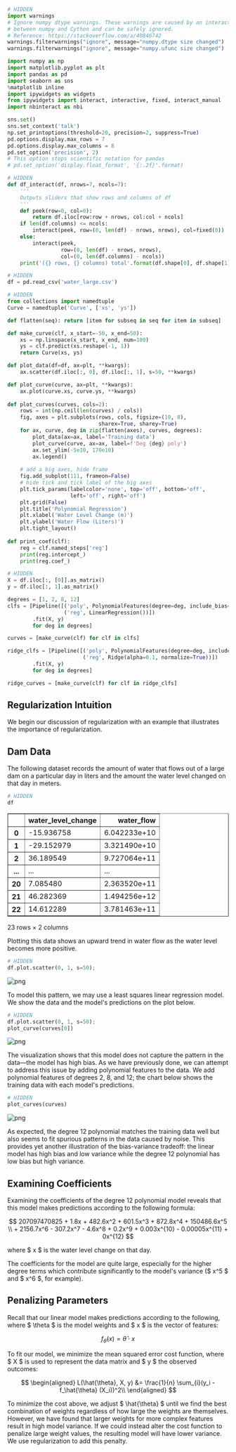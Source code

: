 

```python
# HIDDEN
import warnings
# Ignore numpy dtype warnings. These warnings are caused by an interaction
# between numpy and Cython and can be safely ignored.
# Reference: https://stackoverflow.com/a/40846742
warnings.filterwarnings("ignore", message="numpy.dtype size changed")
warnings.filterwarnings("ignore", message="numpy.ufunc size changed")

import numpy as np
import matplotlib.pyplot as plt
import pandas as pd
import seaborn as sns
%matplotlib inline
import ipywidgets as widgets
from ipywidgets import interact, interactive, fixed, interact_manual
import nbinteract as nbi

sns.set()
sns.set_context('talk')
np.set_printoptions(threshold=20, precision=2, suppress=True)
pd.options.display.max_rows = 7
pd.options.display.max_columns = 8
pd.set_option('precision', 2)
# This option stops scientific notation for pandas
# pd.set_option('display.float_format', '{:.2f}'.format)
```


```python
# HIDDEN
def df_interact(df, nrows=7, ncols=7):
    '''
    Outputs sliders that show rows and columns of df
    '''
    def peek(row=0, col=0):
        return df.iloc[row:row + nrows, col:col + ncols]
    if len(df.columns) <= ncols:
        interact(peek, row=(0, len(df) - nrows, nrows), col=fixed(0))
    else:
        interact(peek,
                 row=(0, len(df) - nrows, nrows),
                 col=(0, len(df.columns) - ncols))
    print('({} rows, {} columns) total'.format(df.shape[0], df.shape[1]))
```


```python
# HIDDEN
df = pd.read_csv('water_large.csv')
```


```python
# HIDDEN
from collections import namedtuple
Curve = namedtuple('Curve', ['xs', 'ys'])

def flatten(seq): return [item for subseq in seq for item in subseq]

def make_curve(clf, x_start=-50, x_end=50):
    xs = np.linspace(x_start, x_end, num=100)
    ys = clf.predict(xs.reshape(-1, 1))
    return Curve(xs, ys)

def plot_data(df=df, ax=plt, **kwargs):
    ax.scatter(df.iloc[:, 0], df.iloc[:, 1], s=50, **kwargs)

def plot_curve(curve, ax=plt, **kwargs):
    ax.plot(curve.xs, curve.ys, **kwargs)
    
def plot_curves(curves, cols=2):
    rows = int(np.ceil(len(curves) / cols))
    fig, axes = plt.subplots(rows, cols, figsize=(10, 8),
                             sharex=True, sharey=True)
    for ax, curve, deg in zip(flatten(axes), curves, degrees):
        plot_data(ax=ax, label='Training data')
        plot_curve(curve, ax=ax, label=f'Deg {deg} poly')
        ax.set_ylim(-5e10, 170e10)
        ax.legend()
        
    # add a big axes, hide frame
    fig.add_subplot(111, frameon=False)
    # hide tick and tick label of the big axes
    plt.tick_params(labelcolor='none', top='off', bottom='off',
                    left='off', right='off')
    plt.grid(False)
    plt.title('Polynomial Regression')
    plt.xlabel('Water Level Change (m)')
    plt.ylabel('Water Flow (Liters)')
    plt.tight_layout()
    
def print_coef(clf):
    reg = clf.named_steps['reg']
    print(reg.intercept_)
    print(reg.coef_)
```


```python
# HIDDEN
X = df.iloc[:, [0]].as_matrix()
y = df.iloc[:, 1].as_matrix()

degrees = [1, 2, 8, 12]
clfs = [Pipeline([('poly', PolynomialFeatures(degree=deg, include_bias=False)),
                  ('reg', LinearRegression())])
        .fit(X, y)
        for deg in degrees]

curves = [make_curve(clf) for clf in clfs]

ridge_clfs = [Pipeline([('poly', PolynomialFeatures(degree=deg, include_bias=False)),
                        ('reg', Ridge(alpha=0.1, normalize=True))])
        .fit(X, y)
        for deg in degrees]

ridge_curves = [make_curve(clf) for clf in ridge_clfs]
```

## Regularization Intuition

We begin our discussion of regularization with an example that illustrates the importance of regularization.

## Dam Data

The following dataset records the amount of water that flows out of a large dam on a particular day in liters and the amount the water level changed on that day in meters.


```python
# HIDDEN
df
```




<div>
<style scoped>
    .dataframe tbody tr th:only-of-type {
        vertical-align: middle;
    }

    .dataframe tbody tr th {
        vertical-align: top;
    }

    .dataframe thead th {
        text-align: right;
    }
</style>
<table border="1" class="dataframe">
  <thead>
    <tr style="text-align: right;">
      <th></th>
      <th>water_level_change</th>
      <th>water_flow</th>
    </tr>
  </thead>
  <tbody>
    <tr>
      <th>0</th>
      <td>-15.936758</td>
      <td>6.042233e+10</td>
    </tr>
    <tr>
      <th>1</th>
      <td>-29.152979</td>
      <td>3.321490e+10</td>
    </tr>
    <tr>
      <th>2</th>
      <td>36.189549</td>
      <td>9.727064e+11</td>
    </tr>
    <tr>
      <th>...</th>
      <td>...</td>
      <td>...</td>
    </tr>
    <tr>
      <th>20</th>
      <td>7.085480</td>
      <td>2.363520e+11</td>
    </tr>
    <tr>
      <th>21</th>
      <td>46.282369</td>
      <td>1.494256e+12</td>
    </tr>
    <tr>
      <th>22</th>
      <td>14.612289</td>
      <td>3.781463e+11</td>
    </tr>
  </tbody>
</table>
<p>23 rows × 2 columns</p>
</div>



Plotting this data shows an upward trend in water flow as the water level becomes more positive.


```python
# HIDDEN
df.plot.scatter(0, 1, s=50);
```


![png](reg_intuition_files/reg_intuition_8_0.png)


To model this pattern, we may use a least squares linear regression model. We show the data and the model's predictions on the plot below.


```python
# HIDDEN
df.plot.scatter(0, 1, s=50);
plot_curve(curves[0])
```


![png](reg_intuition_files/reg_intuition_10_0.png)


The visualization shows that this model does not capture the pattern in the data—the model has high bias. As we have previously done, we can attempt to address this issue by adding polynomial features to the data. We add polynomial features of degrees 2, 8, and 12; the chart below shows the training data with each model's predictions.


```python
# HIDDEN
plot_curves(curves)
```


![png](reg_intuition_files/reg_intuition_12_0.png)


As expected, the degree 12 polynomial matches the training data well but also seems to fit spurious patterns in the data caused by noise. This provides yet another illustration of the bias-variance tradeoff: the linear model has high bias and low variance while the degree 12 polynomial has low bias but high variance.

## Examining Coefficients

Examining the coefficients of the degree 12 polynomial model reveals that this model makes predictions according to the following formula:

$$
207097470825 + 1.8x + 482.6x^2 + 601.5x^3 + 872.8x^4 + 150486.6x^5 \\
    + 2156.7x^6 - 307.2x^7 - 4.6x^8 + 0.2x^9 + 0.003x^{10} - 0.00005x^{11} + 0x^{12}
$$

where $ x $ is the water level change on that day.

The coefficients for the model are quite large, especially for the higher degree terms which contribute significantly to the model's variance ($ x^5 $ and $ x^6 $, for example).

## Penalizing Parameters

Recall that our linear model makes predictions according to the following, where $ \theta $ is the model weights and $ x $ is the vector of features:

$$
f_\hat{\theta}(x) = \hat{\theta} \cdot x
$$

To fit our model, we minimize the mean squared error cost function, where $ X $ is used to represent the data matrix and $ y $ the observed outcomes:

$$
\begin{aligned}
L(\hat{\theta}, X, y)
&= \frac{1}{n} \sum_{i}(y_i - f_\hat{\theta} (X_i))^2\\
\end{aligned}
$$

To minimize the cost above, we adjust $ \hat{\theta} $ until we find the best combination of weights regardless of how large the weights are themselves. However, we have found that larger weights for more complex features result in high model variance. If we could instead alter the cost function to penalize large weight values, the resulting model will have lower variance. We use regularization to add this penalty.
